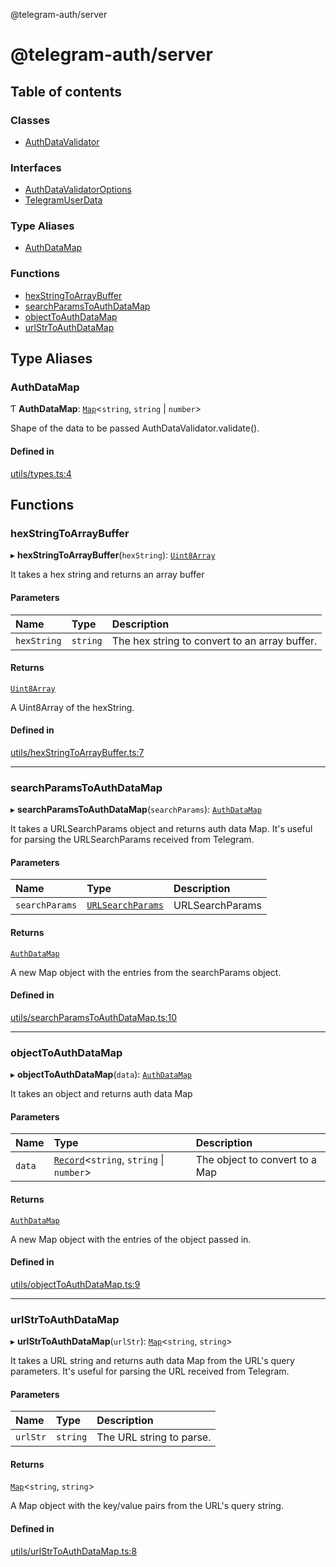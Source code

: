 @telegram-auth/server

# @telegram-auth/server

## Table of contents

### Classes

- [AuthDataValidator](classes/AuthDataValidator.md)

### Interfaces

- [AuthDataValidatorOptions](interfaces/AuthDataValidatorOptions.md)
- [TelegramUserData](interfaces/TelegramUserData.md)

### Type Aliases

- [AuthDataMap](README.md#authdatamap)

### Functions

- [hexStringToArrayBuffer](README.md#hexstringtoarraybuffer)
- [searchParamsToAuthDataMap](README.md#searchparamstoauthdatamap)
- [objectToAuthDataMap](README.md#objecttoauthdatamap)
- [urlStrToAuthDataMap](README.md#urlstrtoauthdatamap)

## Type Aliases

### AuthDataMap

Ƭ **AuthDataMap**: [`Map`]( https://developer.mozilla.org/en-US/docs/Web/JavaScript/Reference/Global_Objects/Map )<`string`, `string` \| `number`\>

Shape of the data to be passed AuthDataValidator.validate().

#### Defined in

[utils/types.ts:4](https://github.com/manzoorwanijk/telegram-auth/blob/e5e86d3/packages/server/src/utils/types.ts#L4)

## Functions

### hexStringToArrayBuffer

▸ **hexStringToArrayBuffer**(`hexString`): [`Uint8Array`]( https://developer.mozilla.org/en-US/docs/Web/JavaScript/Reference/Global_Objects/Uint8Array )

It takes a hex string and returns an array buffer

#### Parameters

| Name | Type | Description |
| :------ | :------ | :------ |
| `hexString` | `string` | The hex string to convert to an array buffer. |

#### Returns

[`Uint8Array`]( https://developer.mozilla.org/en-US/docs/Web/JavaScript/Reference/Global_Objects/Uint8Array )

A Uint8Array of the hexString.

#### Defined in

[utils/hexStringToArrayBuffer.ts:7](https://github.com/manzoorwanijk/telegram-auth/blob/e5e86d3/packages/server/src/utils/hexStringToArrayBuffer.ts#L7)

___

### searchParamsToAuthDataMap

▸ **searchParamsToAuthDataMap**(`searchParams`): [`AuthDataMap`](README.md#authdatamap)

It takes a URLSearchParams object and returns auth data Map.
It's useful for parsing the URLSearchParams received from Telegram.

#### Parameters

| Name | Type | Description |
| :------ | :------ | :------ |
| `searchParams` | [`URLSearchParams`]( https://developer.mozilla.org/en-US/docs/Web/API/URLSearchParams ) | URLSearchParams |

#### Returns

[`AuthDataMap`](README.md#authdatamap)

A new Map object with the entries from the searchParams object.

#### Defined in

[utils/searchParamsToAuthDataMap.ts:10](https://github.com/manzoorwanijk/telegram-auth/blob/e5e86d3/packages/server/src/utils/searchParamsToAuthDataMap.ts#L10)

___

### objectToAuthDataMap

▸ **objectToAuthDataMap**(`data`): [`AuthDataMap`](README.md#authdatamap)

It takes an object and returns auth data Map

#### Parameters

| Name | Type | Description |
| :------ | :------ | :------ |
| `data` | [`Record`]( https://www.typescriptlang.org/docs/handbook/utility-types.html#recordkeys-type )<`string`, `string` \| `number`\> | The object to convert to a Map |

#### Returns

[`AuthDataMap`](README.md#authdatamap)

A new Map object with the entries of the object passed in.

#### Defined in

[utils/objectToAuthDataMap.ts:9](https://github.com/manzoorwanijk/telegram-auth/blob/e5e86d3/packages/server/src/utils/objectToAuthDataMap.ts#L9)

___

### urlStrToAuthDataMap

▸ **urlStrToAuthDataMap**(`urlStr`): [`Map`]( https://developer.mozilla.org/en-US/docs/Web/JavaScript/Reference/Global_Objects/Map )<`string`, `string`\>

It takes a URL string and returns auth data Map from the URL's query parameters.
It's useful for parsing the URL received from Telegram.

#### Parameters

| Name | Type | Description |
| :------ | :------ | :------ |
| `urlStr` | `string` | The URL string to parse. |

#### Returns

[`Map`]( https://developer.mozilla.org/en-US/docs/Web/JavaScript/Reference/Global_Objects/Map )<`string`, `string`\>

A Map object with the key/value pairs from the URL's query string.

#### Defined in

[utils/urlStrToAuthDataMap.ts:8](https://github.com/manzoorwanijk/telegram-auth/blob/e5e86d3/packages/server/src/utils/urlStrToAuthDataMap.ts#L8)
